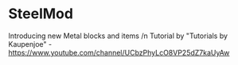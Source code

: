 # SteelMod
Introducing new Metal blocks and items
/n Tutorial by "Tutorials by Kaupenjoe" - https://www.youtube.com/channel/UCbzPhyLcO8VP25dZ7kaUyAw
